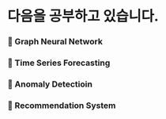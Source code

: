 # 다음을 공부하고 있습니다.

### 📖 Graph Neural Network
### 📖 Time Series Forecasting
### 📖 Anomaly Detectioin
### 📖 Recommendation System
